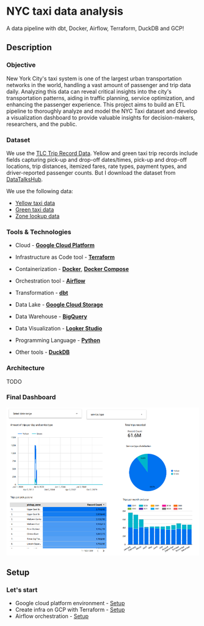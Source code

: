 # NYC taxi data analysis

A data pipeline with dbt, Docker, Airflow, Terraform, DuckDB and GCP!

## Description

### Objective

New York City's taxi system is one of the largest urban transportation networks in the world, handling a vast amount of passenger and trip data daily. Analyzing this data can reveal critical insights into the city's transportation patterns, aiding in traffic planning, service optimization, and enhancing the passenger experience. This project aims to build an ETL pipeline to thoroughly analyze and model the NYC Taxi dataset and develop a visualization dashboard to provide valuable insights for decision-makers, researchers, and the public.

### Dataset

We use the [TLC Trip Record Data](https://www.nyc.gov/site/tlc/about/tlc-trip-record-data.page). Yellow and green taxi trip records include fields capturing pick-up and drop-off dates/times, pick-up and drop-off locations, trip distances, itemized fares, rate types, payment types, and driver-reported passenger counts. But I download the dataset from [DataTalksHub](https://github.com/DataTalksClub/nyc-tlc-data). 

We use the following data:

- [Yellow taxi data](https://github.com/DataTalksClub/nyc-tlc-data/releases/tag/yellow)
- [Green taxi data](https://github.com/DataTalksClub/nyc-tlc-data/releases/tag/green)
- [Zone lookup data](https://github.com/DataTalksClub/nyc-tlc-data/releases/download/misc/taxi_zone_lookup.csv)

### Tools & Technologies

- Cloud - [**Google Cloud Platform**](https://cloud.google.com/)

- Infrastructure as Code tool - [**Terraform**](https://www.terraform.io/)
- Containerization - [**Docker**](https://www.docker.com/), [**Docker Compose**](https://docs.docker.com/compose/)

- Orchestration tool - [**Airflow**](https://airflow.apache.org/)

- Transformation - [**dbt**](https://www.getdbt.com/)

- Data Lake - [**Google Cloud Storage**](https://cloud.google.com/storage)

- Data Warehouse - [**BigQuery**](https://cloud.google.com/bigquery)
- Data Visualization - [**Looker Studio**](https://datastudio.google.com/overview)
- Programming Language - [**Python**](https://www.python.org/)
- Other tools - [**DuckDB**](https://duckdb.org/)

### Architecture

TODO

### Final Dashboard

![dashboard](./images/dashboard.png)

## Setup

### Let's start

- Google cloud platform environment - [Setup](/setup/GCP-Setup.md)
- Create infra on GCP with Terraform - [Setup](./setup/Terraform-Setup.md)
- Airflow orchestration - [Setup](./setup/Airflow-Setup.md)
